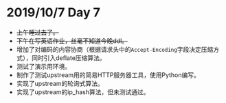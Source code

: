 # 2019/10/7 Day 7

- ~~上午睡过去了。~~
- ~~下午在写英语作业，丝毫不知道今晚ddl。~~
- 增加了对编码的内容协商（根据请求头中的`Accept-Encoding`字段决定压缩方式），同时引入deflate压缩算法。
- 测试了演示用环境。
- 制作了测试upstream用的简易HTTP服务器工具，使用Python编写。
- 实现了upstream的轮询式算法。
- 实现了upstream的ip_hash算法，但未测试通过。
